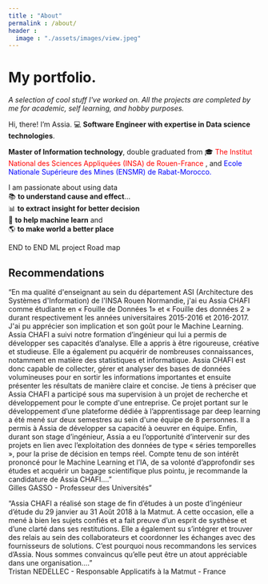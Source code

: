 ```yaml
---
title : "About"
permalink : /about/
header : 
  image : "./assets/images/view.jpeg"
---
```


# My portfolio. 
*A selection of cool stuff I've worked on. All the projects are completed by me for academic, self learning, and hobby purposes.*

Hi, there! I’m Assia. &#128187; **Software Engineer with expertise in Data science technologies**.

**Master of Information technology**, double graduated from &#127891; <span style="color:red">The Institut National des Sciences Appliquées (INSA) de Rouen-France </span>, and <span style="color:blue"> Ecole Nationale Supérieure des Mines (ENSMR) de Rabat-Morocco.<span>

I am passionate about using data <br>
&#x1f4da; **to understand cause and effect**...<br>
&#128202; **to extract insight for better decision**<br>
&#129302; **to help machine learn** and <br>
&#x1f30e; **to make world a better place** <br>


END to END ML project 
Road map

## Recommendations
<p>
“En ma qualité d'enseignant au sein du département ASI (Architecture des Systèmes d'Information) de l'INSA Rouen Normandie, j'ai eu Assia CHAFI comme étudiante en « Fouille de Données 1» et « Fouille des données 2 » durant respectivement les années universitaires 2015-2016 et 2016-2017. J'ai pu apprécier son implication et son goût pour le Machine Learning. Assia CHAFI a suivi notre formation d’ingénieur qui lui a permis de développer ses capacités d’analyse. Elle a appris à être rigoureuse, créative et studieuse. Elle a également pu acquérir de nombreuses connaissances, notamment en matière des statistiques et informatique. Assia CHAFI est donc capable de collecter, gérer et analyser des bases de données volumineuses pour en sortir les informations importantes et ensuite présenter les résultats de manière claire et concise. Je tiens à préciser que Assia CHAFI a participé sous ma supervision à un projet de recherche et développement pour le compte d'une entreprise. Ce projet portant sur le développement d’une plateforme dédiée à l’apprentissage par deep learning a été mené sur deux semestres au sein d'une équipe de 8 personnes. Il a permis à Assia de développer sa capacité à oeuvrer en équipe. Enfin, durant son stage d’ingénieur, Assia a eu l’opportunité d’intervenir sur des projets en lien avec l’exploitation des données de type «  séries temporelles », pour la prise de décision en temps réel. Compte tenu de son intérêt prononcé pour le Machine Learning et l’IA, de sa volonté d’approfondir ses études et acquérir un bagage scientifique plus pointu, je recommande la candidature de Assia CHAFI....”
<br>
Gilles GASSO - Professeur des Universités”
</p>

<p>
“Assia CHAFI a réalisé son stage de fin d’études à un poste d’ingénieur d’étude du 29 janvier au 31 Août 2018 à la Matmut.
A cette occasion, elle a mené à bien les sujets confiés et a fait preuve d’un esprit de systhèse et d’une clarté dans ses restitutions.
Elle a également su s’intégrer et trouver des relais au sein des collaborateurs et coordonner les échanges avec des fournisseurs de solutions.
C’est pourquoi nous recommandons les services d’Assia. Nous sommes convaincus qu’elle peut être un atout appréciable dans une organisation….”
<br>
Tristan NEDELLEC - Responsable Applicatifs à la Matmut - France
</p>


